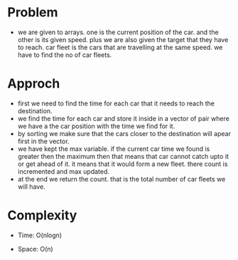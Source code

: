 # Problem
- we are given to arrays. one is the current position of the car. and the other is its given speed. plus we are also given the target that they have to
  reach. car fleet is the cars that are travelling at the same speed. we have to find the no of car fleets.

# Approch
- first we need to find the time for each car that it needs to reach the destination.
- we find the time for each car and store it inside in a vector of pair where we have a the car position with the time we find for it.
- by sorting we make sure that the cars closer to the destination will apear first in the vector.
- we have kept the max variable. if the current car time we found is greater then the maximum then that means that car cannot catch upto it
  or get ahead of it. it means that it would form a new fleet. there count is incremented and max updated.
- at the end we return the count. that is the total number of car fleets we will have.

# Complexity

- Time: O(nlogn)

- Space: O(n)